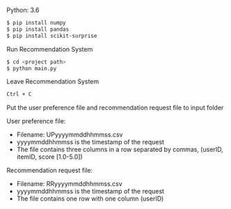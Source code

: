 Python: 3.6

```sh
$ pip install numpy
$ pip install pandas
$ pip install scikit-surprise
```

Run Recommendation System

```sh
$ cd <project path>
$ python main.py
```

Leave Recommendation System

```sh
Ctrl + C
```

Put the user preference file and recommendation request file to input folder

User preference file: 
- Filename: UPyyyymmddhhmmss.csv
- yyyymmddhhmmss is the timestamp of the request
- The file contains three columns in a row separated by commas, (userID, itemID, score [1.0-5.0])

Recommendation request file:
- Filename: RRyyyymmddhhmmss.csv
- yyyymmddhhmmss is the timestamp of the request
- The file contains one row with one column (userID)